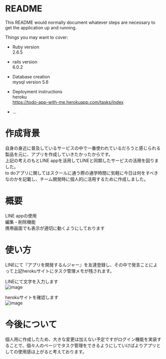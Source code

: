 # README

This README would normally document whatever steps are necessary to get the
application up and running.

Things you may want to cover:

* Ruby version  
2.6.5
 
* rails version  
6.0.2

* Database creation  
mysql version 5.6

* Deployment instructions  
heroku  
https://todo-app-with-me.herokuapp.com/tasks/index

* ...


# 作成背景
自身の身近に普及しているサービスの中で一番使われているだろうと感じられる製品を元に、アプリを作成していきたかったからです。  
上記の考えのもとLINE appを活用してLINEと同期したサービスの活用を図りました。  
to doアプリに関してはスクールに通う際の通学時間に気軽に今日は何をすべきなのかを記載し、チーム開発時に個人的に活用するために作成しました。　　

# 概要
LINE appの使用  
編集・削除機能  
携帯画面でも表示が適切に動くようにしております

# 使い方  
LINEにて『アプリを開発するんジャー』を友達登録し、その中で発言ことによって上記herokuサイトにタスク管理メモが残されます。

LINEにて文字を入力します  
![image](https://user-images.githubusercontent.com/61692101/80792250-036a2300-8bcf-11ea-8510-bdf99c3606d7.png)  
  
herokuサイトを確認します  
![image](https://user-images.githubusercontent.com/61692101/80792549-a4f17480-8bcf-11ea-9b9d-fdf5ffa1dc0f.png)  
  

# 今後について  
個人用に作成したため、大きな変更は加えない予定ですがログイン機能を実装することで、個々人のページでタスク管理をできるようにしていけばよりアプリとしての使用感は上がると考えております。


